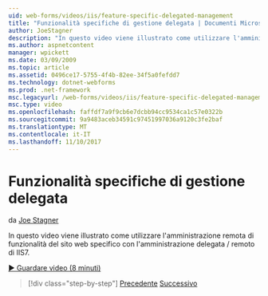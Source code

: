 ```yaml
---
uid: web-forms/videos/iis/feature-specific-delegated-management
title: "Funzionalità specifiche di gestione delegata | Documenti Microsoft"
author: JoeStagner
description: "In questo video viene illustrato come utilizzare l'amministrazione remota di funzionalità del sito web specifico con l'amministrazione delegata / remoto di IIS7."
ms.author: aspnetcontent
manager: wpickett
ms.date: 03/09/2009
ms.topic: article
ms.assetid: 0496ce17-5755-4f4b-82ee-34f5a0fefdd7
ms.technology: dotnet-webforms
ms.prod: .net-framework
msc.legacyurl: /web-forms/videos/iis/feature-specific-delegated-management
msc.type: video
ms.openlocfilehash: faffdf7a9f9cb6e7dcbb94cc9534ca1c57e0322b
ms.sourcegitcommit: 9a9483aceb34591c97451997036a9120c3fe2baf
ms.translationtype: MT
ms.contentlocale: it-IT
ms.lasthandoff: 11/10/2017
---
```

<a name="feature-specific-delegated-management"></a>Funzionalità specifiche di gestione delegata
====================
da [Joe Stagner](https://github.com/JoeStagner)

In questo video viene illustrato come utilizzare l'amministrazione remota di funzionalità del sito web specifico con l'amministrazione delegata / remoto di IIS7.

[&#9654; Guardare video (8 minuti)](https://channel9.msdn.com/Blogs/ASP-NET-Site-Videos/feature-specific-delegated-management)

>[!div class="step-by-step"]
[Precedente](working-with-iis7-deligated-admin.md)
[Successivo](troubleshooting-production-aspnet-apps.md)
